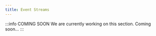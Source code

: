 ```yaml
---
title: Event Streams
---
```


:::info COMING SOON
We are currently working on this section. Coming soon...
:::